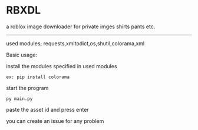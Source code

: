 # RBXDL
a roblox image downloader for private imges shirts pants etc.


----------------------------------------------------------------

used modules;
requests,xmltodict,os,shutil,colorama,xml

Basic usage:

install the modules specified in used modules 
```
ex: pip install colorama
```

start the program 
```
py main.py
```

paste the asset id and press enter

you can create an issue for any problem
